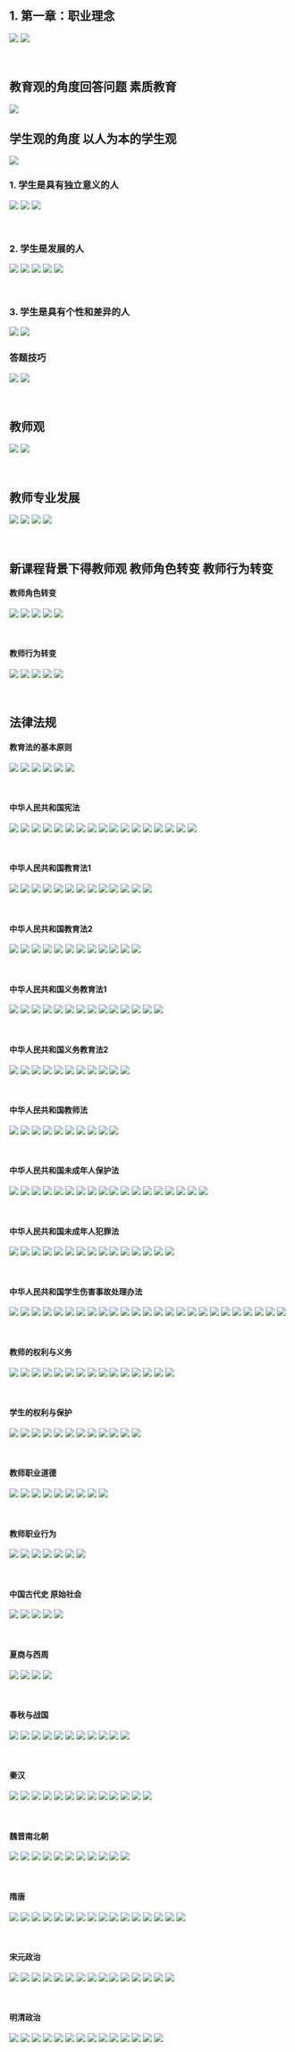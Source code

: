 ##  1. 第一章：职业理念
![](https://img2020.cnblogs.com/blog/2113686/202109/2113686-20210907153639720-967333710.png)
![](https://img2020.cnblogs.com/blog/2113686/202109/2113686-20210907153651504-534871105.png)

<br />

##  教育观的角度回答问题     素质教育
![](https://img2020.cnblogs.com/blog/2113686/202109/2113686-20210907160716939-1371240933.png)

##  学生观的角度    以人为本的学生观
![](https://img2020.cnblogs.com/blog/2113686/202109/2113686-20210907163935496-543375211.png)

### 1. 学生是具有独立意义的人
![](https://img2020.cnblogs.com/blog/2113686/202109/2113686-20210907164255098-237226808.png)
![](https://img2020.cnblogs.com/blog/2113686/202109/2113686-20210907164302158-659317399.png)
![](https://img2020.cnblogs.com/blog/2113686/202109/2113686-20210907164307668-1461654528.png)

<br />

### 2. 学生是发展的人
![](https://img2020.cnblogs.com/blog/2113686/202109/2113686-20210907164645302-997854817.png)
![](https://img2020.cnblogs.com/blog/2113686/202109/2113686-20210907164651706-1718834338.png)
![](https://img2020.cnblogs.com/blog/2113686/202109/2113686-20210907164745324-1250689422.png)
![](https://img2020.cnblogs.com/blog/2113686/202109/2113686-20210907164821004-434367873.png)
![](https://img2020.cnblogs.com/blog/2113686/202109/2113686-20210907164901587-1292553898.png)

<br />

### 3. 学生是具有个性和差异的人
![](https://img2020.cnblogs.com/blog/2113686/202109/2113686-20210907165259895-438938033.png)
![](https://img2020.cnblogs.com/blog/2113686/202109/2113686-20210907165333030-2017657646.png)

### 答题技巧
![](https://img2020.cnblogs.com/blog/2113686/202109/2113686-20210907165427649-732642284.png)
![](https://img2020.cnblogs.com/blog/2113686/202109/2113686-20210907165436014-1217780448.png)

<br />

##  教师观
![](https://img2020.cnblogs.com/blog/2113686/202109/2113686-20210907215604991-1281258093.png)
![](https://img2020.cnblogs.com/blog/2113686/202109/2113686-20210907215614231-2147476058.png)

<br />

## 教师专业发展
![](https://img2020.cnblogs.com/blog/2113686/202109/2113686-20210907221438469-2061538354.png)
![](https://img2020.cnblogs.com/blog/2113686/202109/2113686-20210907221447151-1471625061.png)
![](https://img2020.cnblogs.com/blog/2113686/202109/2113686-20210907221455484-1933481353.png)
![](https://img2020.cnblogs.com/blog/2113686/202109/2113686-20210907221503622-2046959525.png)

<br />

## 新课程背景下得教师观  教师角色转变  教师行为转变
####  教师角色转变
![](https://img2020.cnblogs.com/blog/2113686/202109/2113686-20210907224049342-945278380.png)
![](https://img2020.cnblogs.com/blog/2113686/202109/2113686-20210907224059971-666585010.png)
![](https://img2020.cnblogs.com/blog/2113686/202109/2113686-20210907224111016-2062044093.png)
![](https://img2020.cnblogs.com/blog/2113686/202109/2113686-20210907224119945-175223054.png)
![](https://img2020.cnblogs.com/blog/2113686/202109/2113686-20210907224158726-208113569.png)

<br />

#### 教师行为转变
![](https://img2020.cnblogs.com/blog/2113686/202109/2113686-20210907224221900-1907972416.png)
![](https://img2020.cnblogs.com/blog/2113686/202109/2113686-20210907224230031-148502434.png)
![](https://img2020.cnblogs.com/blog/2113686/202109/2113686-20210907224237425-954561645.png)
![](https://img2020.cnblogs.com/blog/2113686/202109/2113686-20210907224244894-1606361100.png)
![](https://img2020.cnblogs.com/blog/2113686/202109/2113686-20210907224252959-1471019700.png)

<br />

##  法律法规
####  教育法的基本原则
![](https://img2020.cnblogs.com/blog/2113686/202109/2113686-20210909103908774-409537553.png)
![](https://img2020.cnblogs.com/blog/2113686/202109/2113686-20210909103921160-1521276643.png)
![](https://img2020.cnblogs.com/blog/2113686/202109/2113686-20210909103930224-2079321480.png)
![](https://img2020.cnblogs.com/blog/2113686/202109/2113686-20210909103955275-2143761543.png)
![](https://img2020.cnblogs.com/blog/2113686/202109/2113686-20210909104006566-132157395.png)
![](https://img2020.cnblogs.com/blog/2113686/202109/2113686-20210909104015542-650334629.png)

<br />

####  中华人民共和国宪法
![](https://img2020.cnblogs.com/blog/2113686/202109/2113686-20210909112655466-1710422729.png)
![](https://img2020.cnblogs.com/blog/2113686/202109/2113686-20210909112703916-2079060169.png)
![](https://img2020.cnblogs.com/blog/2113686/202109/2113686-20210909112709338-649417982.png)
![](https://img2020.cnblogs.com/blog/2113686/202109/2113686-20210909112714637-495842985.png)
![](https://img2020.cnblogs.com/blog/2113686/202109/2113686-20210909112730267-1549837015.png)
![](https://img2020.cnblogs.com/blog/2113686/202109/2113686-20210909112738200-1983749044.png)
![](https://img2020.cnblogs.com/blog/2113686/202109/2113686-20210909112745449-540662178.png)
![](https://img2020.cnblogs.com/blog/2113686/202109/2113686-20210909112830527-2130269829.png)
![](https://img2020.cnblogs.com/blog/2113686/202109/2113686-20210909112837448-1256129000.png)
![](https://img2020.cnblogs.com/blog/2113686/202109/2113686-20210909112844845-93796645.png)
![](https://img2020.cnblogs.com/blog/2113686/202109/2113686-20210909112852154-1624640324.png)
![](https://img2020.cnblogs.com/blog/2113686/202109/2113686-20210909112900729-1018826559.png)
![](https://img2020.cnblogs.com/blog/2113686/202109/2113686-20210909112909719-217611535.png)
![](https://img2020.cnblogs.com/blog/2113686/202109/2113686-20210909112916022-1768773681.png)
![](https://img2020.cnblogs.com/blog/2113686/202109/2113686-20210909112932604-1239812879.png)
![](https://img2020.cnblogs.com/blog/2113686/202109/2113686-20210909112939985-1562691639.png)
![](https://img2020.cnblogs.com/blog/2113686/202109/2113686-20210909112948401-589480223.png)

<br />

####  中华人民共和国教育法1
![](https://img2020.cnblogs.com/blog/2113686/202109/2113686-20210909154607510-1410003392.png)
![](https://img2020.cnblogs.com/blog/2113686/202109/2113686-20210909154616996-1162493351.png)
![](https://img2020.cnblogs.com/blog/2113686/202109/2113686-20210909154625689-1314364450.png)
![](https://img2020.cnblogs.com/blog/2113686/202109/2113686-20210909154632928-836443884.png)
![](https://img2020.cnblogs.com/blog/2113686/202109/2113686-20210909154639748-129578657.png)
![](https://img2020.cnblogs.com/blog/2113686/202109/2113686-20210909154647044-1536266985.png)
![](https://img2020.cnblogs.com/blog/2113686/202109/2113686-20210909154653215-364622216.png)
![](https://img2020.cnblogs.com/blog/2113686/202109/2113686-20210909154700495-170361739.png)
![](https://img2020.cnblogs.com/blog/2113686/202109/2113686-20210909154706954-228436855.png)
![](https://img2020.cnblogs.com/blog/2113686/202109/2113686-20210909154713644-1318245135.png)
![](https://img2020.cnblogs.com/blog/2113686/202109/2113686-20210909154721933-2092927474.png)
![](https://img2020.cnblogs.com/blog/2113686/202109/2113686-20210909154730067-778399716.png)
![](https://img2020.cnblogs.com/blog/2113686/202109/2113686-20210909154737605-1437372668.png)

<br />

####  中华人民共和国教育法2
![](https://img2020.cnblogs.com/blog/2113686/202109/2113686-20210909174512755-1341273848.png)
![](https://img2020.cnblogs.com/blog/2113686/202109/2113686-20210909174521043-1326441375.png)
![](https://img2020.cnblogs.com/blog/2113686/202109/2113686-20210909174528966-686189141.png)
![](https://img2020.cnblogs.com/blog/2113686/202109/2113686-20210909174538069-1342681602.png)
![](https://img2020.cnblogs.com/blog/2113686/202109/2113686-20210909174545617-444847495.png)
![](https://img2020.cnblogs.com/blog/2113686/202109/2113686-20210909174551921-1736855840.png)
![](https://img2020.cnblogs.com/blog/2113686/202109/2113686-20210909174558629-792832676.png)
![](https://img2020.cnblogs.com/blog/2113686/202109/2113686-20210909174605130-1449225802.png)
![](https://img2020.cnblogs.com/blog/2113686/202109/2113686-20210909174617551-571303232.png)
![](https://img2020.cnblogs.com/blog/2113686/202109/2113686-20210909174624097-712177433.png)
![](https://img2020.cnblogs.com/blog/2113686/202109/2113686-20210909174631274-122066308.png)
![](https://img2020.cnblogs.com/blog/2113686/202109/2113686-20210909174639813-1118868902.png)

<br />

####  中华人民共和国义务教育法1
![](https://img2020.cnblogs.com/blog/2113686/202109/2113686-20210909222623932-2095136880.png)
![](https://img2020.cnblogs.com/blog/2113686/202109/2113686-20210909222631110-811672449.png)
![](https://img2020.cnblogs.com/blog/2113686/202109/2113686-20210909222641703-1360733448.png)
![](https://img2020.cnblogs.com/blog/2113686/202109/2113686-20210909222648252-1927070559.png)
![](https://img2020.cnblogs.com/blog/2113686/202109/2113686-20210909235856216-1399472957.png)
![](https://img2020.cnblogs.com/blog/2113686/202109/2113686-20210909222705373-1202525398.png)
![](https://img2020.cnblogs.com/blog/2113686/202109/2113686-20210909222712617-1794663657.png)
![](https://img2020.cnblogs.com/blog/2113686/202109/2113686-20210909222720155-35868525.png)
![](https://img2020.cnblogs.com/blog/2113686/202109/2113686-20210909222731818-1686198183.png)
![](https://img2020.cnblogs.com/blog/2113686/202109/2113686-20210909222739173-301330383.png)
![](https://img2020.cnblogs.com/blog/2113686/202109/2113686-20210909222745819-798410570.png)
![](https://img2020.cnblogs.com/blog/2113686/202109/2113686-20210909222752337-1101575808.png)
![](https://img2020.cnblogs.com/blog/2113686/202109/2113686-20210909222758719-1111047242.png)
![](https://img2020.cnblogs.com/blog/2113686/202109/2113686-20210909222805835-137234940.png)

<br />

####  中华人民共和国义务教育法2
![](https://img2020.cnblogs.com/blog/2113686/202109/2113686-20210909224904307-147076137.png)
![](https://img2020.cnblogs.com/blog/2113686/202109/2113686-20210909224912047-1600747565.png)
![](https://img2020.cnblogs.com/blog/2113686/202109/2113686-20210909224917767-901451008.png)
![](https://img2020.cnblogs.com/blog/2113686/202109/2113686-20210909224924530-1576815911.png)
![](https://img2020.cnblogs.com/blog/2113686/202109/2113686-20210909224930636-840623038.png)
![](https://img2020.cnblogs.com/blog/2113686/202109/2113686-20210909224939358-1917114304.png)
![](https://img2020.cnblogs.com/blog/2113686/202109/2113686-20210909224946495-1993515310.png)
![](https://img2020.cnblogs.com/blog/2113686/202109/2113686-20210909224955468-2027346193.png)
![](https://img2020.cnblogs.com/blog/2113686/202109/2113686-20210909225002136-599562807.png)
![](https://img2020.cnblogs.com/blog/2113686/202109/2113686-20210909225008935-357059600.png)
![](https://img2020.cnblogs.com/blog/2113686/202109/2113686-20210909225016056-452238201.png)

<br />

####  中华人民共和国教师法
![](https://img2020.cnblogs.com/blog/2113686/202109/2113686-20210909231434465-355805386.png)
![](https://img2020.cnblogs.com/blog/2113686/202109/2113686-20210909231446789-1073003507.png)
![](https://img2020.cnblogs.com/blog/2113686/202109/2113686-20210909231454872-1055947823.png)
![](https://img2020.cnblogs.com/blog/2113686/202109/2113686-20210909231502624-1201102555.png)
![](https://img2020.cnblogs.com/blog/2113686/202109/2113686-20210909231512676-203734107.png)
![](https://img2020.cnblogs.com/blog/2113686/202109/2113686-20210909231520283-1150518938.png)
![](https://img2020.cnblogs.com/blog/2113686/202109/2113686-20210909231527720-1710853313.png)
![](https://img2020.cnblogs.com/blog/2113686/202109/2113686-20210909231535066-1186754144.png)
![](https://img2020.cnblogs.com/blog/2113686/202109/2113686-20210909231542323-1084325500.png)
![](https://img2020.cnblogs.com/blog/2113686/202109/2113686-20210909231549271-1562769123.png)

<br />

####  中华人民共和国未成年人保护法
![](https://img2020.cnblogs.com/blog/2113686/202109/2113686-20210914170319601-1154429479.png)
![](https://img2020.cnblogs.com/blog/2113686/202109/2113686-20210914170327277-577969590.png)
![](https://img2020.cnblogs.com/blog/2113686/202109/2113686-20210914170335335-1143893182.png)
![](https://img2020.cnblogs.com/blog/2113686/202109/2113686-20210914170343092-880400819.png)
![](https://img2020.cnblogs.com/blog/2113686/202109/2113686-20210914170351078-176345763.png)
![](https://img2020.cnblogs.com/blog/2113686/202109/2113686-20210914170358819-161852818.png)
![](https://img2020.cnblogs.com/blog/2113686/202109/2113686-20210914170405515-429626891.png)
![](https://img2020.cnblogs.com/blog/2113686/202109/2113686-20210914170412290-952721460.png)
![](https://img2020.cnblogs.com/blog/2113686/202109/2113686-20210914170418709-628803574.png)
![](https://img2020.cnblogs.com/blog/2113686/202109/2113686-20210914170431865-319225776.png)
![](https://img2020.cnblogs.com/blog/2113686/202109/2113686-20210914170439594-1299005431.png)
![](https://img2020.cnblogs.com/blog/2113686/202109/2113686-20210914170452584-874810081.png)
![](https://img2020.cnblogs.com/blog/2113686/202109/2113686-20210914170458861-17528311.png)
![](https://img2020.cnblogs.com/blog/2113686/202109/2113686-20210914170506668-923478183.png)
![](https://img2020.cnblogs.com/blog/2113686/202109/2113686-20210914170513801-579162614.png)
![](https://img2020.cnblogs.com/blog/2113686/202109/2113686-20210914170520623-1829954231.png)
![](https://img2020.cnblogs.com/blog/2113686/202109/2113686-20210914170527964-2111358909.png)
![](https://img2020.cnblogs.com/blog/2113686/202109/2113686-20210914170535328-551121437.png)

<br />

####  中华人民共和国未成年人犯罪法
![](https://img2020.cnblogs.com/blog/2113686/202109/2113686-20210914173733515-874086084.png)
![](https://img2020.cnblogs.com/blog/2113686/202109/2113686-20210914173741090-1885859777.png)
![](https://img2020.cnblogs.com/blog/2113686/202109/2113686-20210914173747652-1307414923.png)
![](https://img2020.cnblogs.com/blog/2113686/202109/2113686-20210914173755307-410044542.png)
![](https://img2020.cnblogs.com/blog/2113686/202109/2113686-20210914173802063-430974450.png)
![](https://img2020.cnblogs.com/blog/2113686/202109/2113686-20210914173807840-382179258.png)
![](https://img2020.cnblogs.com/blog/2113686/202109/2113686-20210914173814690-1550592376.png)
![](https://img2020.cnblogs.com/blog/2113686/202109/2113686-20210914173822393-1088894542.png)
![](https://img2020.cnblogs.com/blog/2113686/202109/2113686-20210914173832434-886892683.png)
![](https://img2020.cnblogs.com/blog/2113686/202109/2113686-20210914173839033-597135171.png)
![](https://img2020.cnblogs.com/blog/2113686/202109/2113686-20210914173845530-1519397276.png)
![](https://img2020.cnblogs.com/blog/2113686/202109/2113686-20210914173854314-1661801375.png)
![](https://img2020.cnblogs.com/blog/2113686/202109/2113686-20210914173900799-1827552921.png)
![](https://img2020.cnblogs.com/blog/2113686/202109/2113686-20210914173907918-1056726853.png)
![](https://img2020.cnblogs.com/blog/2113686/202109/2113686-20210914173914845-893353628.png)

<br />

####  中华人民共和国学生伤害事故处理办法
![](https://img2020.cnblogs.com/blog/2113686/202109/2113686-20210914214600257-125324527.png)
![](https://img2020.cnblogs.com/blog/2113686/202109/2113686-20210914214607613-922979967.png)
![](https://img2020.cnblogs.com/blog/2113686/202109/2113686-20210914214613968-529949618.png)
![](https://img2020.cnblogs.com/blog/2113686/202109/2113686-20210914214620013-191516626.png)
![](https://img2020.cnblogs.com/blog/2113686/202109/2113686-20210914214628215-483924479.png)
![](https://img2020.cnblogs.com/blog/2113686/202109/2113686-20210914214635202-424289080.png)
![](https://img2020.cnblogs.com/blog/2113686/202109/2113686-20210914214641493-1067818237.png)
![](https://img2020.cnblogs.com/blog/2113686/202109/2113686-20210914214647711-1197128308.png)
![](https://img2020.cnblogs.com/blog/2113686/202109/2113686-20210914214654232-213278199.png)
![](https://img2020.cnblogs.com/blog/2113686/202109/2113686-20210914214701489-1007396763.png)
![](https://img2020.cnblogs.com/blog/2113686/202109/2113686-20210914214712259-1393926867.png)
![](https://img2020.cnblogs.com/blog/2113686/202109/2113686-20210914214718590-298736014.png)
![](https://img2020.cnblogs.com/blog/2113686/202109/2113686-20210914214725437-273938954.png)
![](https://img2020.cnblogs.com/blog/2113686/202109/2113686-20210914214734104-2087320406.png)
![](https://img2020.cnblogs.com/blog/2113686/202109/2113686-20210914214741447-1789611254.png)
![](https://img2020.cnblogs.com/blog/2113686/202109/2113686-20210914214749465-1651899708.png)
![](https://img2020.cnblogs.com/blog/2113686/202109/2113686-20210914214756896-1008229976.png)
![](https://img2020.cnblogs.com/blog/2113686/202109/2113686-20210914214804634-1141551548.png)
![](https://img2020.cnblogs.com/blog/2113686/202109/2113686-20210914214812553-2025446157.png)
![](https://img2020.cnblogs.com/blog/2113686/202109/2113686-20210914214822307-1127907581.png)
![](https://img2020.cnblogs.com/blog/2113686/202109/2113686-20210914214830581-425416266.png)
![](https://img2020.cnblogs.com/blog/2113686/202109/2113686-20210914214836995-2099136935.png)
![](https://img2020.cnblogs.com/blog/2113686/202109/2113686-20210914214844572-1281727988.png)
![](https://img2020.cnblogs.com/blog/2113686/202109/2113686-20210914214853714-2054534954.png)
![](https://img2020.cnblogs.com/blog/2113686/202109/2113686-20210914214900795-1399460428.png)

<br />

####  教师的权利与义务
![](https://img2020.cnblogs.com/blog/2113686/202109/2113686-20210914220710265-408888763.png)
![](https://img2020.cnblogs.com/blog/2113686/202109/2113686-20210914220716214-478282594.png)
![](https://img2020.cnblogs.com/blog/2113686/202109/2113686-20210914220721291-1412521986.png)
![](https://img2020.cnblogs.com/blog/2113686/202109/2113686-20210914220727350-1243529838.png)
![](https://img2020.cnblogs.com/blog/2113686/202109/2113686-20210914220734317-253457278.png)
![](https://img2020.cnblogs.com/blog/2113686/202109/2113686-20210914220740115-708653393.png)
![](https://img2020.cnblogs.com/blog/2113686/202109/2113686-20210914220746177-939843196.png)
![](https://img2020.cnblogs.com/blog/2113686/202109/2113686-20210914220759619-914478809.png)
![](https://img2020.cnblogs.com/blog/2113686/202109/2113686-20210914220805140-912426420.png)
![](https://img2020.cnblogs.com/blog/2113686/202109/2113686-20210914220828563-1269474795.png)
![](https://img2020.cnblogs.com/blog/2113686/202109/2113686-20210914220837816-853560883.png)
![](https://img2020.cnblogs.com/blog/2113686/202109/2113686-20210914220845744-1111708909.png)
![](https://img2020.cnblogs.com/blog/2113686/202109/2113686-20210914220851724-884416409.png)
![](https://img2020.cnblogs.com/blog/2113686/202109/2113686-20210914220858014-30283507.png)
![](https://img2020.cnblogs.com/blog/2113686/202109/2113686-20210914220904555-1187917789.png)

<br />

####   学生的权利与保护
![](https://img2020.cnblogs.com/blog/2113686/202109/2113686-20210914223456835-1990853558.png)
![](https://img2020.cnblogs.com/blog/2113686/202109/2113686-20210914223502569-584406905.png)
![](https://img2020.cnblogs.com/blog/2113686/202109/2113686-20210914223507728-1378997105.png)
![](https://img2020.cnblogs.com/blog/2113686/202109/2113686-20210914223514369-359021498.png)
![](https://img2020.cnblogs.com/blog/2113686/202109/2113686-20210914223520832-1080561186.png)
![](https://img2020.cnblogs.com/blog/2113686/202109/2113686-20210914223526716-335012182.png)
![](https://img2020.cnblogs.com/blog/2113686/202109/2113686-20210914223532890-1187784047.png)
![](https://img2020.cnblogs.com/blog/2113686/202109/2113686-20210914223539593-378347806.png)
![](https://img2020.cnblogs.com/blog/2113686/202109/2113686-20210914223545964-933332973.png)
![](https://img2020.cnblogs.com/blog/2113686/202109/2113686-20210914223553113-807251135.png)
![](https://img2020.cnblogs.com/blog/2113686/202109/2113686-20210914223558859-91682847.png)
![](https://img2020.cnblogs.com/blog/2113686/202109/2113686-20210914223606494-1003978541.png)

<br />

####  教师职业道德
![](https://img2020.cnblogs.com/blog/2113686/202109/2113686-20210915163905718-266625802.png)
![](https://img2020.cnblogs.com/blog/2113686/202109/2113686-20210915163912360-1500301570.png)
![](https://img2020.cnblogs.com/blog/2113686/202109/2113686-20210915163919069-1459787310.png)
![](https://img2020.cnblogs.com/blog/2113686/202109/2113686-20210915163925766-376814418.png)
![](https://img2020.cnblogs.com/blog/2113686/202109/2113686-20210915163932385-876120455.png)
![](https://img2020.cnblogs.com/blog/2113686/202109/2113686-20210915163939626-1213458009.png)
![](https://img2020.cnblogs.com/blog/2113686/202109/2113686-20210915163945827-1445112888.png)
![](https://img2020.cnblogs.com/blog/2113686/202109/2113686-20210915163952645-1989162682.png)
![](https://img2020.cnblogs.com/blog/2113686/202109/2113686-20210915163959707-1338715023.png)

<br />

####  教师职业行为
![](https://img2020.cnblogs.com/blog/2113686/202109/2113686-20210916094449696-1136191939.png)
![](https://img2020.cnblogs.com/blog/2113686/202109/2113686-20210916094457031-891994007.png)
![](https://img2020.cnblogs.com/blog/2113686/202109/2113686-20210916094503727-290544418.png)
![](https://img2020.cnblogs.com/blog/2113686/202109/2113686-20210916094524696-1483973248.png)
![](https://img2020.cnblogs.com/blog/2113686/202109/2113686-20210916094532538-1119045428.png)
![](https://img2020.cnblogs.com/blog/2113686/202109/2113686-20210916094540929-908884957.png)
![](https://img2020.cnblogs.com/blog/2113686/202109/2113686-20210916094548586-1945662365.png)

<br />

####  中国古代史  原始社会
![](https://img2020.cnblogs.com/blog/2113686/202109/2113686-20210916102741004-1816668953.png)
![](https://img2020.cnblogs.com/blog/2113686/202109/2113686-20210916102747810-605046945.png)
![](https://img2020.cnblogs.com/blog/2113686/202109/2113686-20210916102046196-1596634590.png)
![](https://img2020.cnblogs.com/blog/2113686/202109/2113686-20210916102052481-2032133060.png)
![](https://img2020.cnblogs.com/blog/2113686/202109/2113686-20210916102058688-1354074936.png)

<br />

####  夏商与西周
![](https://img2020.cnblogs.com/blog/2113686/202109/2113686-20210916111024350-973157387.png)
![](https://img2020.cnblogs.com/blog/2113686/202109/2113686-20210916111032335-104255186.png)
![](https://img2020.cnblogs.com/blog/2113686/202109/2113686-20210916111039393-625559538.png)
![](https://img2020.cnblogs.com/blog/2113686/202109/2113686-20210916111047686-232588141.png)

<br />

####  春秋与战国
![](https://img2020.cnblogs.com/blog/2113686/202109/2113686-20210916145648812-2058032312.png)
![](https://img2020.cnblogs.com/blog/2113686/202109/2113686-20210916145655946-1798618306.png)
![](https://img2020.cnblogs.com/blog/2113686/202109/2113686-20210916145703024-1956113806.png)
![](https://img2020.cnblogs.com/blog/2113686/202109/2113686-20210916145711873-926067627.png)
![](https://img2020.cnblogs.com/blog/2113686/202109/2113686-20210916145719678-1285724965.png)
![](https://img2020.cnblogs.com/blog/2113686/202109/2113686-20210916145728497-1729399226.png)
![](https://img2020.cnblogs.com/blog/2113686/202109/2113686-20210916145736268-186234344.png)
![](https://img2020.cnblogs.com/blog/2113686/202109/2113686-20210916145743894-2105065995.png)
![](https://img2020.cnblogs.com/blog/2113686/202109/2113686-20210916145751408-351377083.png)
![](https://img2020.cnblogs.com/blog/2113686/202109/2113686-20210916145758576-1009601539.png)
![](https://img2020.cnblogs.com/blog/2113686/202109/2113686-20210916145805168-1497007393.png)

<br />

####  秦汉
![](https://img2020.cnblogs.com/blog/2113686/202109/2113686-20210916160409562-934204141.png)
![](https://img2020.cnblogs.com/blog/2113686/202109/2113686-20210916160416361-459843017.png)
![](https://img2020.cnblogs.com/blog/2113686/202109/2113686-20210916160424525-1038088922.png)
![](https://img2020.cnblogs.com/blog/2113686/202109/2113686-20210916160430796-174564879.png)
![](https://img2020.cnblogs.com/blog/2113686/202109/2113686-20210916160437766-1348201220.png)
![](https://img2020.cnblogs.com/blog/2113686/202109/2113686-20210916160444344-159356342.png)
![](https://img2020.cnblogs.com/blog/2113686/202109/2113686-20210916160455269-323412439.png)
![](https://img2020.cnblogs.com/blog/2113686/202109/2113686-20210916160502274-1296405617.png)
![](https://img2020.cnblogs.com/blog/2113686/202109/2113686-20210916160508818-116416824.png)
![](https://img2020.cnblogs.com/blog/2113686/202109/2113686-20210916160520309-1696481163.png)
![](https://img2020.cnblogs.com/blog/2113686/202109/2113686-20210916160527103-269351476.png)
![](https://img2020.cnblogs.com/blog/2113686/202109/2113686-20210916160533375-1137766714.png)
![](https://img2020.cnblogs.com/blog/2113686/202109/2113686-20210916161735622-301067971.png)

<br />

####  魏晋南北朝
![](https://img2020.cnblogs.com/blog/2113686/202109/2113686-20210916164905371-591886210.png)
![](https://img2020.cnblogs.com/blog/2113686/202109/2113686-20210916164912328-1123343741.png)
![](https://img2020.cnblogs.com/blog/2113686/202109/2113686-20210916164919086-163570863.png)
![](https://img2020.cnblogs.com/blog/2113686/202109/2113686-20210916164925965-1993737327.png)
![](https://img2020.cnblogs.com/blog/2113686/202109/2113686-20210916164932168-865249500.png)
![](https://img2020.cnblogs.com/blog/2113686/202109/2113686-20210916164938863-2119958144.png)
![](https://img2020.cnblogs.com/blog/2113686/202109/2113686-20210916164947686-607181523.png)
![](https://img2020.cnblogs.com/blog/2113686/202109/2113686-20210916164953720-1528367862.png)
![](https://img2020.cnblogs.com/blog/2113686/202109/2113686-20210916165000618-286922629.png)
![](https://img2020.cnblogs.com/blog/2113686/202109/2113686-20210916165012939-475711926.png)
![](https://img2020.cnblogs.com/blog/2113686/202109/2113686-20210916165020190-76261764.png)

<br />

####  隋唐
![](https://img2020.cnblogs.com/blog/2113686/202109/2113686-20210918105924832-606783636.png)
![](https://img2020.cnblogs.com/blog/2113686/202109/2113686-20210918105931166-149292497.png)
![](https://img2020.cnblogs.com/blog/2113686/202109/2113686-20210918105937127-1586440586.png)
![](https://img2020.cnblogs.com/blog/2113686/202109/2113686-20210918105942847-585292422.png)
![](https://img2020.cnblogs.com/blog/2113686/202109/2113686-20210918105955642-418648149.png)
![](https://img2020.cnblogs.com/blog/2113686/202109/2113686-20210918110001924-2026376153.png)
![](https://img2020.cnblogs.com/blog/2113686/202109/2113686-20210918110008400-1602218905.png)
![](https://img2020.cnblogs.com/blog/2113686/202109/2113686-20210918110015116-866111375.png)
![](https://img2020.cnblogs.com/blog/2113686/202109/2113686-20210918110023723-2091782412.png)
![](https://img2020.cnblogs.com/blog/2113686/202109/2113686-20210918110031137-1267873824.png)
![](https://img2020.cnblogs.com/blog/2113686/202109/2113686-20210918110038380-1620550986.png)
![](https://img2020.cnblogs.com/blog/2113686/202109/2113686-20210918110044974-1417038171.png)
![](https://img2020.cnblogs.com/blog/2113686/202109/2113686-20210918110052209-1541584516.png)
![](https://img2020.cnblogs.com/blog/2113686/202109/2113686-20210918110059301-1787868195.png)
![](https://img2020.cnblogs.com/blog/2113686/202109/2113686-20210918110106504-854133161.png)
![](https://img2020.cnblogs.com/blog/2113686/202109/2113686-20210918110113444-1085135084.png)

<br />

####  宋元政治
![](https://img2020.cnblogs.com/blog/2113686/202109/2113686-20210917150215373-909356418.png)
![](https://img2020.cnblogs.com/blog/2113686/202109/2113686-20210917150222386-1305335437.png)
![](https://img2020.cnblogs.com/blog/2113686/202109/2113686-20210917150228628-1722088892.png)
![](https://img2020.cnblogs.com/blog/2113686/202109/2113686-20210917150235124-644884296.png)
![](https://img2020.cnblogs.com/blog/2113686/202109/2113686-20210917150241054-1465697417.png)
![](https://img2020.cnblogs.com/blog/2113686/202109/2113686-20210917150248814-284991066.png)
![](https://img2020.cnblogs.com/blog/2113686/202109/2113686-20210917150257233-1712728671.png)
![](https://img2020.cnblogs.com/blog/2113686/202109/2113686-20210917150303850-293710877.png)
![](https://img2020.cnblogs.com/blog/2113686/202109/2113686-20210917150310358-304471643.png)
![](https://img2020.cnblogs.com/blog/2113686/202109/2113686-20210917150318282-844719941.png)
![](https://img2020.cnblogs.com/blog/2113686/202109/2113686-20210917150328918-1340272242.png)
![](https://img2020.cnblogs.com/blog/2113686/202109/2113686-20210917150401041-2077316682.png)
![](https://img2020.cnblogs.com/blog/2113686/202109/2113686-20210917150409049-1718188800.png)
![](https://img2020.cnblogs.com/blog/2113686/202109/2113686-20210917150415539-1861647314.png)
![](https://img2020.cnblogs.com/blog/2113686/202109/2113686-20210917150421629-910143459.png)

<br />

####  明清政治
![](https://img2020.cnblogs.com/blog/2113686/202109/2113686-20210918090803728-1660156110.png)
![](https://img2020.cnblogs.com/blog/2113686/202109/2113686-20210918090810036-1502957623.png)
![](https://img2020.cnblogs.com/blog/2113686/202109/2113686-20210918090816570-1519185379.png)
![](https://img2020.cnblogs.com/blog/2113686/202109/2113686-20210918090823238-1247521648.png)
![](https://img2020.cnblogs.com/blog/2113686/202109/2113686-20210918090829359-525385.png)
![](https://img2020.cnblogs.com/blog/2113686/202109/2113686-20210918090837359-771038980.png)
![](https://img2020.cnblogs.com/blog/2113686/202109/2113686-20210918090844392-1415286416.png)
![](https://img2020.cnblogs.com/blog/2113686/202109/2113686-20210918090851025-1262770713.png)
![](https://img2020.cnblogs.com/blog/2113686/202109/2113686-20210918090857681-1562892399.png)
![](https://img2020.cnblogs.com/blog/2113686/202109/2113686-20210918090904960-1997489931.png)
![](https://img2020.cnblogs.com/blog/2113686/202109/2113686-20210918090911538-64649075.png)
![](https://img2020.cnblogs.com/blog/2113686/202109/2113686-20210918090918477-1676449084.png)
![](https://img2020.cnblogs.com/blog/2113686/202109/2113686-20210918090925683-6736853.png)
![](https://img2020.cnblogs.com/blog/2113686/202109/2113686-20210918090932532-1250221912.png)
